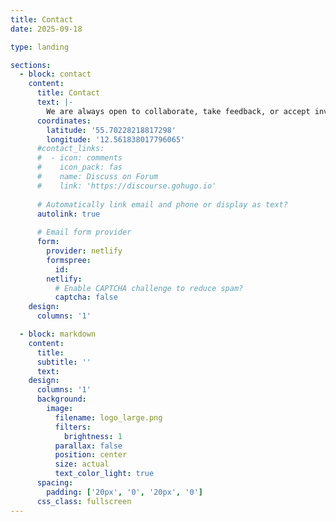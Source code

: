 ```yaml
---
title: Contact
date: 2025-09-18

type: landing

sections:
  - block: contact
    content:
      title: Contact
      text: |-
        We are always open to collaborate, take feedback, or accept invitations to present our ongoing work. We encourage people to reach out to us if you are looking for research opportunities at the intersection of AI, mental health, and fairness.
      coordinates:
        latitude: '55.70228218817298'
        longitude: '12.561838017796065'
      #contact_links:
      #  - icon: comments
      #    icon_pack: fas
      #    name: Discuss on Forum
      #    link: 'https://discourse.gohugo.io'
    
      # Automatically link email and phone or display as text?
      autolink: true
    
      # Email form provider
      form:
        provider: netlify
        formspree:
          id:
        netlify:
          # Enable CAPTCHA challenge to reduce spam?
          captcha: false
    design:
      columns: '1'

  - block: markdown
    content:
      title:
      subtitle: ''
      text:
    design:
      columns: '1'
      background:
        image: 
          filename: logo_large.png
          filters:
            brightness: 1
          parallax: false
          position: center
          size: actual
          text_color_light: true
      spacing:
        padding: ['20px', '0', '20px', '0']
      css_class: fullscreen
---
```

